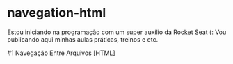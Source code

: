 # navegation-html
Estou iniciando na programação com um super auxílio da Rocket Seat (: 
Vou publicando aqui minhas aulas práticas, treinos e etc.

#1 Navegação Entre Arquivos [HTML]
